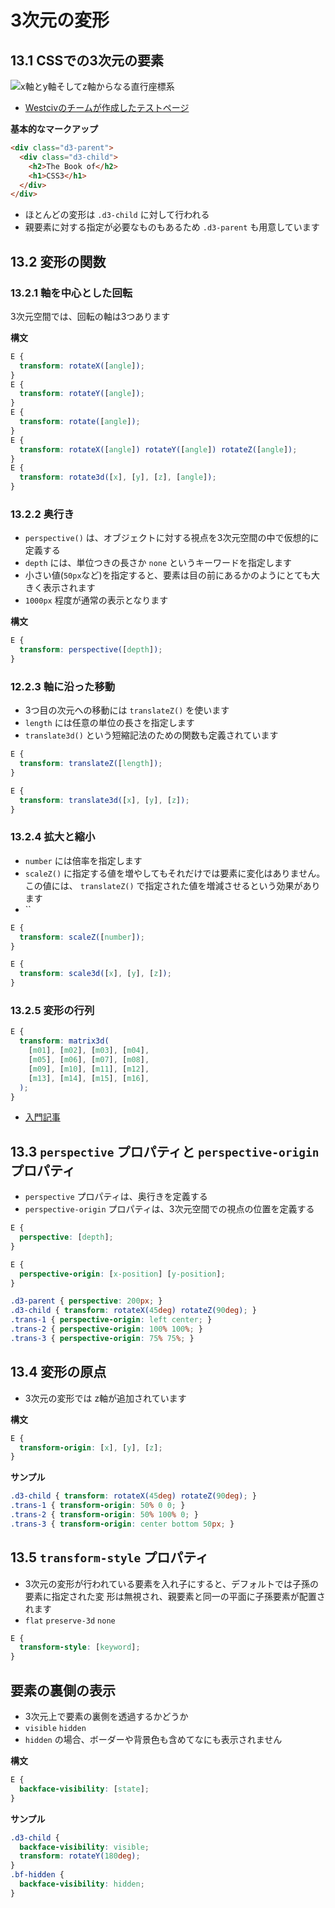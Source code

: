 # 3次元の変形

## 13.1 CSSでの3次元の要素

![x軸とy軸そしてz軸からなる直行座標系](https://upload.wikimedia.org/wikipedia/commons/thumb/6/69/Coord_system_CA_0.svg/620px-Coord_system_CA_0.svg.png)

- [Westcivのチームが作成したテストページ](http://westciv.com/tools/3Dtransforms/)

__基本的なマークアップ__

```html
<div class="d3-parent">
  <div class="d3-child">
    <h2>The Book of</h2>
    <h1>CSS3</h1>
  </div>
</div>
```

- ほとんどの変形は `.d3-child` に対して行われる
- 親要素に対する指定が必要なものもあるため `.d3-parent` も用意しています


## 13.2 変形の関数

### 13.2.1 軸を中心とした回転

3次元空間では、回転の軸は3つあります

__構文__

```css
E {
  transform: rotateX([angle]);
}
E {
  transform: rotateY([angle]);
}
E {
  transform: rotate([angle]);
}
E {
  transform: rotateX([angle]) rotateY([angle]) rotateZ([angle]);
}
E {
  transform: rotate3d([x], [y], [z], [angle]);
}
```

### 13.2.2 奥行き

- `perspective()` は、オブジェクトに対する視点を3次元空間の中で仮想的に定義する
- `depth` には、単位つきの長さか `none` というキーワードを指定します
- 小さい値(`50px`など)を指定すると、要素は目の前にあるかのようにとても大きく表示されます
- `1000px` 程度が通常の表示となります

__構文__

```css
E {
  transform: perspective([depth]);
}
```

### 12.2.3 軸に沿った移動

- 3つ目の次元への移動には `translateZ()` を使います
- `length` には任意の単位の長さを指定します
- `translate3d()` という短縮記法のための関数も定義されています

```css
E {
  transform: translateZ([length]);
}

E {
  transform: translate3d([x], [y], [z]);
}
```


### 13.2.4 拡大と縮小

- `number` には倍率を指定します
- `scaleZ()` に指定する値を増やしてもそれだけでは要素に変化はありません。この値には、
`translateZ()` で指定された値を増減させるという効果があります
- ``

```css
E {
  transform: scaleZ([number]);
}

E {
  transform: scale3d([x], [y], [z]);
}
```

### 13.2.5 変形の行列

```css
E {
  transform: matrix3d(
    [m01], [m02], [m03], [m04],
    [m05], [m06], [m07], [m08],
    [m09], [m10], [m11], [m12],
    [m13], [m14], [m15], [m16],
  );
}
```

- [入門記事](https://dev.opera.com/articles/understanding-the-css-transforms-matrix/)


## 13.3 `perspective` プロパティと `perspective-origin` プロパティ

- `perspective` プロパティは、奥行きを定義する
- `perspective-origin` プロパティは、3次元空間での視点の位置を定義する

```css
E {
  perspective: [depth];
}

E {
  perspective-origin: [x-position] [y-position];
}
```

```css
.d3-parent { perspective: 200px; }
.d3-child { transform: rotateX(45deg) rotateZ(90deg); }
.trans-1 { perspective-origin: left center; }
.trans-2 { perspective-origin: 100% 100%; }
.trans-3 { perspective-origin: 75% 75%; }
```


## 13.4 変形の原点

- 3次元の変形では z軸が追加されています

__構文__

```css
E {
  transform-origin: [x], [y], [z];
}
```

__サンプル__

```css
.d3-child { transform: rotateX(45deg) rotateZ(90deg); }
.trans-1 { transform-origin: 50% 0 0; }
.trans-2 { transform-origin: 50% 100% 0; }
.trans-3 { transform-origin: center bottom 50px; }
```

## 13.5 `transform-style` プロパティ

- 3次元の変形が行われている要素を入れ子にすると、デフォルトでは子孫の要素に指定された変
形は無視され、親要素と同一の平面に子孫要素が配置されます
- `flat` `preserve-3d` `none`

```css
E {
  transform-style: [keyword];
}
```


## 要素の裏側の表示

- 3次元上で要素の裏側を透過するかどうか
- `visible` `hidden`
- `hidden` の場合、ボーダーや背景色も含めてなにも表示されません

__構文__

```css
E {
  backface-visibility: [state];
}
```

__サンプル__

```css
.d3-child {
  backface-visibility: visible;
  transform: rotateY(180deg);
}
.bf-hidden {
  backface-visibility: hidden;
}
```
